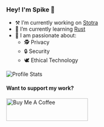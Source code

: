### Hey! I'm Spike :wave:

- ⚒️ I’m currently working on [Stotra](https://github.com/spikecodes/spikecodes)
- 🌱 I’m currently learning [Rust](https://rust-lang.org)
- 🧠 I am passionate about:
  - 🕵️ Privacy
  - 🔒 Security
  - 🕊️ Ethical Technology


![Profile Stats](https://github-readme-stats.vercel.app/api?username=spikecodes&theme=dark&show_icons=true)

#### Want to support my work?

<a href="https://www.buymeacoffee.com/spikecodes" target="_blank"><img src="https://cdn.buymeacoffee.com/buttons/v2/default-yellow.png" alt="Buy Me A Coffee" style="height: 60px !important;width: 217px !important;" ></a>
